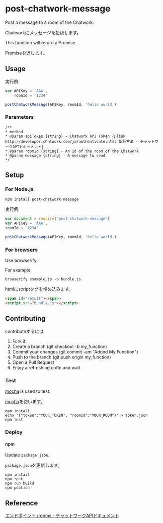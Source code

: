 # post-chatwork-message

Post a message to a room of the Chatwork.

Chatworkにメッセージを投稿します。

This function will return a Promise.

Promiseを返します。

## Usage

実行例
```js
var APIKey = 'AAA',
    roomId = '1234'

postChatworkMessage(APIKey, roomId, 'hello world')
```

### Parameters
```
/**
* method
* @param apiToken {string} - Chatwork API Token {@link http://developer.chatwork.com/ja/authenticate.html 認証方法 - チャットワークAPIドキュメント}
* @param roomId {string} - An Id of the room of the Chatwork
* @param message {string} - A message to send
*/
```

## Setup

### For Node.js
```
npm install post-chatwork-message
```

実行例
```js
var document = require('post-chatwork-message')
var APIKey = 'AAA',
roomId = '1234'

postChatworkMessage(APIKey, roomId, 'hello world')
```

### For browsers

Use browserify.

For example:
```
browserify example.js -o bundle.js
```

htmlにscriptタグを埋め込みます。
```html
<span id="result"></span>
<script src="bundle.js"></script>
```

## Contributing

contributeするには

1. Fork it.
1. Create a branch (git checkout -b my_function)
1. Commit your changes (git commit -am "Added My Function")
1. Push to the branch (git push origin my_function)
1. Open a Pull Request
1. Enjoy a refreshing coffe and wait

### Test

[mocha](https://github.com/mochajs/mocha) is used to test.

[mocha](https://github.com/mochajs/mocha)を使います。

```
npm install
echo '{"token":"YOUR_TOKEN", "roomId":"YOUR_ROOM"}' > token.json
npm test
```


### Deploy
#### npm
Update `package.json`.

`package.json`を更新します。

```
npm install
npm test
npm run build
npm publish
```

## Reference
[エンドポイント /rooms - チャットワークAPIドキュメント](http://developer.chatwork.com/ja/endpoint_rooms.html#POST-rooms-room_id-messages)
